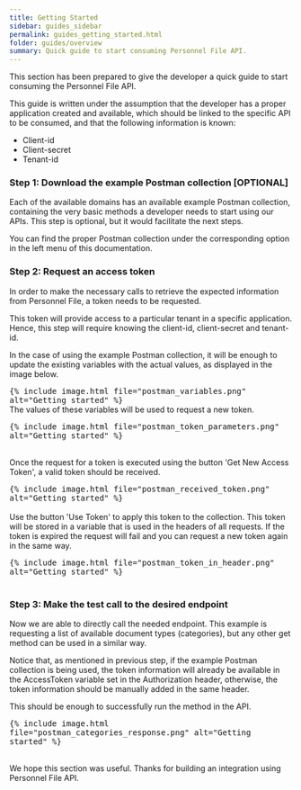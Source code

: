 ```yaml
---
title: Getting Started
sidebar: guides_sidebar
permalink: guides_getting_started.html
folder: guides/overview
summary: Quick guide to start consuming Personnel File API.
---
```


This section has been prepared to give the developer a quick guide to start consuming the Personnel File API. 

This guide is written under the assumption that the developer has a proper application created and available, which should be linked to the specific API to be consumed, and that the following information is known:

- Client-id
- Client-secret
- Tenant-id



### Step 1: Download the example Postman collection [OPTIONAL]

Each of the available domains has an available example Postman collection, containing the very basic methods a developer needs to start using our APIs. This step is optional, but it would facilitate the next steps.

You can find the proper Postman collection under the corresponding option in the left menu of this documentation.


### Step 2: Request an access token

In order to make the necessary calls to retrieve the expected information from Personnel File, a token needs to be requested.

This token will provide access to a particular tenant in a specific application. Hence, this step will require knowing the client-id, client-secret and tenant-id.

In the case of using the example Postman collection, it will be enough to update the existing variables with the actual values, as displayed in the image below.

<kbd>{% include image.html file="postman_variables.png" alt="Getting started"  %}</kbd>
<br />
The values of these variables will be used to request a new token.

<kbd>{% include image.html file="postman_token_parameters.png" alt="Getting started"  %}</kbd>
<br />
<br />

Once the request for a token is executed using the button 'Get New Access Token', a valid token should be received.

<kbd>{% include image.html file="postman_received_token.png" alt="Getting started" %}</kbd>
<br />
<br />
Use the button 'Use Token' to apply this token to the collection. This token will be stored in a variable that is used in the headers of all requests. If the token is expired the request will fail and you can request a new token again in the same way.

<kbd>{% include image.html file="postman_token_in_header.png" alt="Getting started"  %}</kbd>
<br />
<br />

### Step 3: Make the test call to the desired endpoint

Now we are able to directly call the needed endpoint. This example is requesting a list of available document types (categories), but any other get method can be used in a similar way.

Notice that, as mentioned in previous step, if the example Postman collection is being used, the token information will already be available in the AccessToken variable set in the Authorization header, otherwise, the token information should be manually added in the same header.

This should be enough to successfully run the method in the API.

<kbd>{% include image.html file="postman_categories_response.png" alt="Getting started"  %}</kbd>
<br />
<br />

We hope this section was useful. Thanks for building an integration using Personnel File API.
